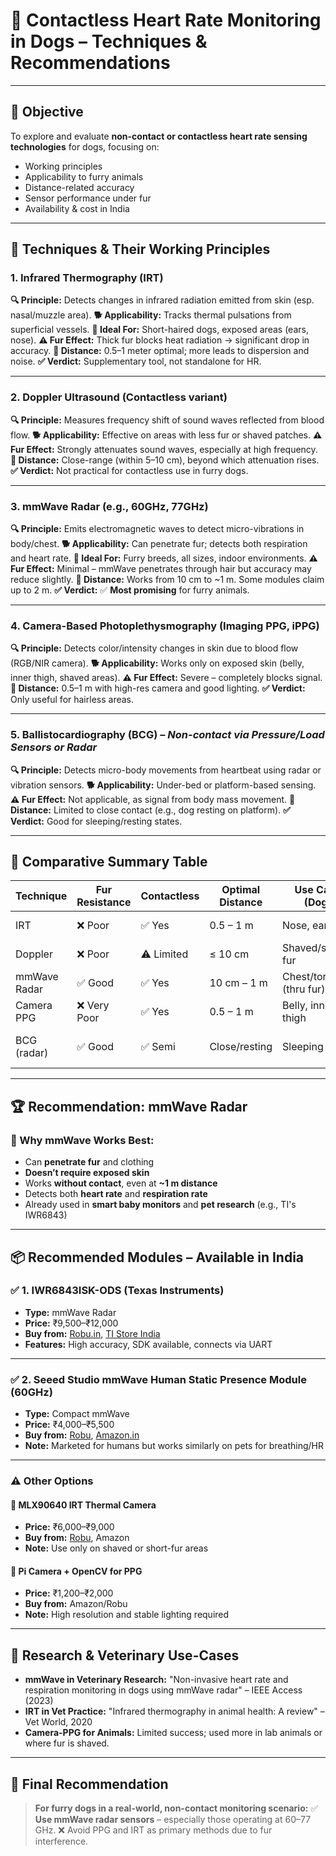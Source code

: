 
# 🐶 Contactless Heart Rate Monitoring in Dogs – Techniques & Recommendations

---

## 📌 Objective

To explore and evaluate **non-contact or contactless heart rate sensing technologies** for dogs, focusing on:

* Working principles
* Applicability to furry animals
* Distance-related accuracy
* Sensor performance under fur
* Availability & cost in India

---

## 🔬 Techniques & Their Working Principles

### 1. **Infrared Thermography (IRT)**

**🔍 Principle:** Detects changes in infrared radiation emitted from skin (esp. nasal/muzzle area).
**🐕 Applicability:** Tracks thermal pulsations from superficial vessels.
**🎯 Ideal For:** Short-haired dogs, exposed areas (ears, nose).
**⚠️ Fur Effect:** Thick fur blocks heat radiation → significant drop in accuracy.
**📏 Distance:** 0.5–1 meter optimal; more leads to dispersion and noise.
**✅ Verdict:** Supplementary tool, not standalone for HR.

---

### 2. **Doppler Ultrasound (Contactless variant)**

**🔍 Principle:** Measures frequency shift of sound waves reflected from blood flow.
**🐕 Applicability:** Effective on areas with less fur or shaved patches.
**⚠️ Fur Effect:** Strongly attenuates sound waves, especially at high frequency.
**📏 Distance:** Close-range (within 5–10 cm), beyond which attenuation rises.
**✅ Verdict:** Not practical for contactless use in furry dogs.

---

### 3. **mmWave Radar (e.g., 60GHz, 77GHz)**

**🔍 Principle:** Emits electromagnetic waves to detect micro-vibrations in body/chest.
**🐕 Applicability:** Can penetrate fur; detects both respiration and heart rate.
**🎯 Ideal For:** Furry breeds, all sizes, indoor environments.
**⚠️ Fur Effect:** Minimal – mmWave penetrates through hair but accuracy may reduce slightly.
**📏 Distance:** Works from 10 cm to \~1 m. Some modules claim up to 2 m.
**✅ Verdict:** ✅ **Most promising** for furry animals.

---

### 4. **Camera-Based Photoplethysmography (Imaging PPG, iPPG)**

**🔍 Principle:** Detects color/intensity changes in skin due to blood flow (RGB/NIR camera).
**🐕 Applicability:** Works only on exposed skin (belly, inner thigh, shaved areas).
**⚠️ Fur Effect:** Severe – completely blocks signal.
**📏 Distance:** 0.5–1 m with high-res camera and good lighting.
**✅ Verdict:** Only useful for hairless areas.

---

### 5. **Ballistocardiography (BCG)** – *Non-contact via Pressure/Load Sensors or Radar*

**🔍 Principle:** Detects micro-body movements from heartbeat using radar or vibration sensors.
**🐕 Applicability:** Under-bed or platform-based sensing.
**⚠️ Fur Effect:** Not applicable, as signal from body mass movement.
**📏 Distance:** Limited to close contact (e.g., dog resting on platform).
**✅ Verdict:** Good for sleeping/resting states.

---

## 🧪 Comparative Summary Table

| Technique    | Fur Resistance | Contactless | Optimal Distance | Use Case (Dog)         | Verdict                |
| ------------ | -------------- | ----------- | ---------------- | ---------------------- | ---------------------- |
| IRT          | ❌ Poor         | ✅ Yes       | 0.5 – 1 m        | Nose, ears             | Supplement only        |
| Doppler      | ❌ Poor         | ⚠️ Limited  | ≤ 10 cm          | Shaved/sparse fur      | Not ideal              |
| mmWave Radar | ✅ Good         | ✅ Yes       | 10 cm – 1 m      | Chest/torso (thru fur) | ✅ Best option          |
| Camera PPG   | ❌ Very Poor    | ✅ Yes       | 0.5 – 1 m        | Belly, inner thigh     | Limited, unreliable    |
| BCG (radar)  | ✅ Good         | ✅ Semi      | Close/resting    | Sleeping dogs          | Use for resting vitals |

---

## 🏆 Recommendation: **mmWave Radar**

### 📣 Why mmWave Works Best:

* Can **penetrate fur** and clothing
* **Doesn’t require exposed skin**
* Works **without contact**, even at **\~1 m distance**
* Detects both **heart rate** and **respiration rate**
* Already used in **smart baby monitors** and **pet research** (e.g., TI's IWR6843)

---

## 📦 Recommended Modules – Available in India

### ✅ **1. IWR6843ISK-ODS (Texas Instruments)**

* **Type:** mmWave Radar
* **Price:** ₹9,500–₹12,000
* **Buy from:** [Robu.in](https://www.robu.in/), [TI Store India](https://www.ti.com/)
* **Features:** High accuracy, SDK available, connects via UART

---

### ✅ **2. Seeed Studio mmWave Human Static Presence Module (60GHz)**

* **Type:** Compact mmWave
* **Price:** ₹4,000–₹5,500
* **Buy from:** [Robu](https://robu.in), [Amazon.in](https://amazon.in)
* **Note:** Marketed for humans but works similarly on pets for breathing/HR

---

### ⚠️ Other Options

#### 🔸 **MLX90640 IRT Thermal Camera**

* **Price:** ₹6,000–₹9,000
* **Buy from:** [Robu](https://robu.in), Amazon
* **Note:** Use only on shaved or short-fur areas

#### 🔸 **Pi Camera + OpenCV for PPG**

* **Price:** ₹1,200–₹2,000
* **Buy from:** Amazon/Robu
* **Note:** High resolution and stable lighting required

---

## 🧪 Research & Veterinary Use-Cases

* **mmWave in Veterinary Research:**
  "Non-invasive heart rate and respiration monitoring in dogs using mmWave radar" – IEEE Access (2023)
* **IRT in Vet Practice:**
  "Infrared thermography in animal health: A review" – Vet World, 2020
* **Camera-PPG for Animals:**
  Limited success; used more in lab animals or where fur is shaved.

---

## 📌 Final Recommendation

> **For furry dogs in a real-world, non-contact monitoring scenario:**
> ✅ **Use mmWave radar sensors** – especially those operating at 60–77 GHz.
> ❌ Avoid PPG and IRT as primary methods due to fur interference.


